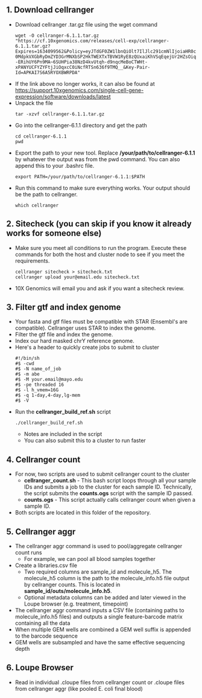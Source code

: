 ## 1. Download cellranger
- Download cellranger .tar.gz file using the wget command
  ```
  wget -O cellranger-6.1.1.tar.gz "https://cf.10xgenomics.com/releases/cell-exp/cellranger-6.1.1.tar.gz?Expires=1634099562&Policy=eyJTdGF0ZW1lbnQiOlt7IlJlc291cmNlIjoiaHR0cHM6Ly9jZi4xMHhnZW5vbWljcy5jb20vcmVsZWFzZXMvY2VsbC1leHAvY2VsbHJhbmdlci02LjEuMS50YXIuZ3oiLCJDb25kaXRpb24iOnsiRGF0ZUxlc3NUaGFuIjp7IkFXUzpFcG9jaFRpbWUiOjE2MzQwOTk1NjJ9fX1dfQ__&Signature=n7izd3HdqaY2YTtocmGZYJazfHPgb2vjUDPoljhhk5~WSdzNaQZff52LUzFSYwdznJFbl1A6RK8f1pQm0ZCHZ-0MdpkVXGbRyDmZYD3GrMNXbSP2HkTWEXTxTBVW1RyE8zQUxaiKhVSqEqejUr2HZsOiqd0rxkLHEO1ROek9NXkQjXU0gCgQKPrBWwzcXmCAAVuxGpmbvdDhVG0DLzAweYvqiqmcEDl3oEJm~zcKbKPeYkD76V3Rw2FCOw5aAg--ERihUY6Pn9MA~6SUHPia38NzD4kvUtqh-d9nqcMeBoCTWHt-xPANYUCFYZYFtjJiOqxcC0iNcfRTSn636f9TMQ__&Key-Pair-Id=APKAI7S6A5RYOXBWRPDA"
  ```
- If the link above no longer works, it can also be found at https://support.10xgenomics.com/single-cell-gene-expression/software/downloads/latest
- Unpack the file
  ```
  tar -xzvf cellranger-6.1.1.tar.gz
  ```
- Go into the cellranger-6.1.1 directory and get the path
  ```
  cd cellranger-6.1.1
  pwd
  ```
- Export the path to your new tool.  Replace **/your/path/to/cellranger-6.1.1** by whatever the output was from the pwd command.  You can also append this to your .bashrc file.
  ```
  export PATH=/your/path/to/cellranger-6.1.1:$PATH
  ```
- Run this command to make sure everything works. Your output should be the path to cellranger.
  ```
  which cellranger
  ```
## 2. Sitecheck (you can skip if you know it already works for someone else)
- Make sure you meet all conditions to run the program. Execute these commands for both the host and cluster node to see if you meet the requirements.
  ```
  cellranger sitecheck > sitecheck.txt
  cellranger upload your@email.edu sitecheck.txt
  ```
- 10X Genomics will email you and ask if you want a sitecheck review.
## 3. Filter gtf and index genome
- Your fasta and gtf files must be compatible with STAR (Ensembl's are compatible). Cellranger uses STAR to index the genome.
- Filter the gtf file and index the genome.
- Index our hard masked chrY reference genome.
- Here's a header to quickly create jobs to submit to cluster
  ```
  #!/bin/sh
  #$ -cwd
  #$ -N name_of_job
  #$ -m abe 
  #$ -M your.email@mayo.edu
  #$ -pe threaded 16
  #$ -l h_vmem=16G
  #$ -q 1-day,4-day,lg-mem
  #$ -V
  ```
- Run the **cellranger_build_ref.sh** script
  ```
  ./cellranger_build_ref.sh
  ```
  - Notes are included in the script
  - You can also submit this to a cluster to run faster
## 4. Cellranger count
- For now, two scripts are used to submit cellranger count to the cluster
  - **cellranger_count.sh** - This bash script loops through all your sample IDs and submits a job to the cluster for each sample ID.  Technically, the script submits the **counts.ogs** script with the sample ID passed.
  - **counts.ogs** - This script actually calls cellranger count when given a sample ID.
- Both scripts are located in this folder of the repository. 
## 5. Cellranger aggr
- The cellranger aggr command is used to pool/aggregate cellranger count runs
  - For example, we can pool all blood samples together
- Create a libraries.csv file
  - Two required columns are sample_id and molecule_h5.  The molecule_h5 column is the path to the molecule_info.h5 file output by cellranger counts.  This is located in **sample_id/outs/molecule_info.h5**.
  - Optional metadata columns can be added and later viewed in the Loupe browser (e.g. treatment, timepoint)
- The cellranger aggr command inputs a CSV file (containing paths to molecule_info.h5 files) and outputs a single feature-barcode matrix containing all the data
- When multiple GEM wells are combined a GEM well suffix is appended to the barcode sequence
- GEM wells are subsampled and have the same effective sequencing depth
## 6. Loupe Browser
- Read in individual .cloupe files from cellranger count or .cloupe files from cellranger aggr (like pooled E. coli final blood)


